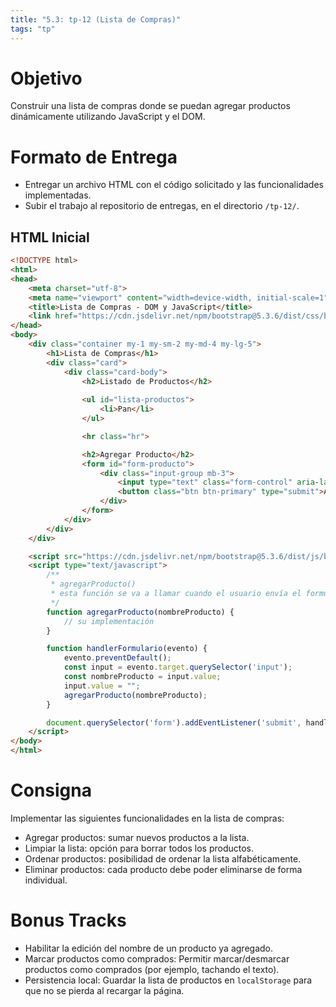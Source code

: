 ```yaml
---
title: "5.3: tp-12 (Lista de Compras)"
tags: "tp"
---
```


# Objetivo

Construir una lista de compras donde se puedan agregar productos dinámicamente utilizando JavaScript y el DOM.

# Formato de Entrega

- Entregar un archivo HTML con el código solicitado y las funcionalidades implementadas.
- Subir el trabajo al repositorio de entregas, en el directorio `/tp-12/`.

## HTML Inicial

```html
<!DOCTYPE html>
<html>
<head>
    <meta charset="utf-8">
    <meta name="viewport" content="width=device-width, initial-scale=1">
    <title>Lista de Compras - DOM y JavaScript</title>
    <link href="https://cdn.jsdelivr.net/npm/bootstrap@5.3.6/dist/css/bootstrap.min.css" rel="stylesheet" integrity="sha384-4Q6Gf2aSP4eDXB8Miphtr37CMZZQ5oXLH2yaXMJ2w8e2ZtHTl7GptT4jmndRuHDT" crossorigin="anonymous">
</head>
<body>
    <div class="container my-1 my-sm-2 my-md-4 my-lg-5">
        <h1>Lista de Compras</h1>
        <div class="card">
            <div class="card-body">
                <h2>Listado de Productos</h2>
                
                <ul id="lista-productos">
                    <li>Pan</li>
                </ul>

                <hr class="hr">

                <h2>Agregar Producto</h2>
                <form id="form-producto">
                    <div class="input-group mb-3">
                        <input type="text" class="form-control" aria-label="Nombre del Producto">
                        <button class="btn btn-primary" type="submit">Agregar Producto</button>
                    </div>
                </form>
            </div>
        </div>
    </div>

    <script src="https://cdn.jsdelivr.net/npm/bootstrap@5.3.6/dist/js/bootstrap.bundle.min.js" integrity="sha384-j1CDi7MgGQ12Z7Qab0qlWQ/Qqz24Gc6BM0thvEMVjHnfYGF0rmFCozFSxQBxwHKO" crossorigin="anonymous"></script>
    <script type="text/javascript">
        /**
         * agregarProducto()
         * esta función se va a llamar cuando el usuario envía el formulario con el nombre del producto para agregar.
         */
        function agregarProducto(nombreProducto) {
            // su implementación
        }

        function handlerFormulario(evento) {
            evento.preventDefault();
            const input = evento.target.querySelector('input');
            const nombreProducto = input.value;
            input.value = "";
            agregarProducto(nombreProducto);
        }

        document.querySelector('form').addEventListener('submit', handlerFormulario);
    </script>
</body>
</html>
```

# Consigna

Implementar las siguientes funcionalidades en la lista de compras:

- Agregar productos: sumar nuevos productos a la lista.
- Limpiar la lista: opción para borrar todos los productos.
- Ordenar productos: posibilidad de ordenar la lista alfabéticamente.
- Eliminar productos: cada producto debe poder eliminarse de forma individual.

# Bonus Tracks

- Habilitar la edición del nombre de un producto ya agregado.
- Marcar productos como comprados: Permitir marcar/desmarcar productos como comprados (por ejemplo, tachando el texto).
- Persistencia local: Guardar la lista de productos en `localStorage` para que no se pierda al recargar la página.
